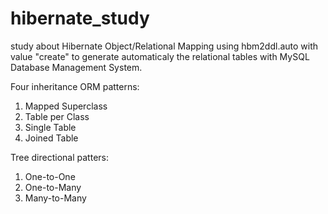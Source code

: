 # hibernate_study
study about Hibernate Object/Relational Mapping using hbm2ddl.auto with value "create" 
to generate automaticaly the relational tables with MySQL Database Management System.

Four inheritance ORM patterns:
1) Mapped Superclass
2) Table per Class
3) Single Table
4) Joined Table

Tree directional patters:
1) One-to-One
2) One-to-Many
3) Many-to-Many
